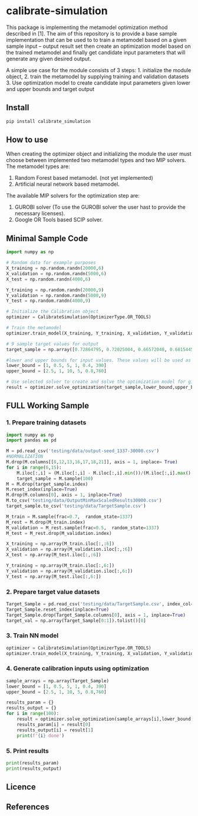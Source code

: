 calibrate-simulation
================

<!-- WARNING: THIS FILE WAS AUTOGENERATED! DO NOT EDIT! -->

This package is implementing the metamodel optimization method described
in \[1\]. The aim of this repository is to provide a base sample
implementation that can be used to to train a metamodel based on a given
sample input – output result set then create an optimization model based
on the trained metamodel and finally get candidate input parameters that
will generate any given desired output.

A simple use case for the module consists of 3 steps: 1. initialize the
module object, 2. train the metamodel by supplying training and
validation datasets 3. Use optimization model to create candidate input
parameters given lower and upper bounds and target output

## Install

``` sh
pip install calibrate_simulation
```

## How to use

When creating the optimizer object and initializing the module the user
must choose between implemented two metamodel types and two MIP solvers.
The metamodel types are:

1.  Random Forest based metamodel. (not yet implemented)
2.  Artificial neural network based metamodel.

The available MIP solvers for the optimization step are:

1.  GUROBI solver (To use the GUROBI solver the user hast to provide the
    necessary licenses).
2.  Google OR Tools based SCIP solver.

## Minimal Sample Code

``` python
import numpy as np

# Random data for example purposes
X_training = np.random.randn(20000,6)
X_validation = np.random.randn(5000,6)
X_test = np.random.randn(4000,6)

Y_training = np.random.randn(20000,9)
Y_validation = np.random.randn(5000,9)
Y_test = np.random.randn(4000,9)

# Initialize the Calibration object 
optimizer = CalibrateSimulation(OptimizerType.OR_TOOLS)

# Train the metamodel 
optimizer.train_model(X_training, Y_training, X_validation, Y_validation)

# 9 sample target values for output
target_sample = np.array([0.72864795, 0.72025004, 0.66572048, 0.68154454, 0.65445883, 0.57947686, 0.60197869, 0.53777778, 0.56603774])

#lower and upper bounds for input values. These values will be used as constraints for the optimization 
lower_bound = [1, 0.5, 5, 1, 0.4, 390]
upper_bound = [2.5, 1, 10, 5, 0.8,760]

# Use selected solver to create and solve the optimization model for given sample target values
result = optimizer.solve_optimization(target_sample,lower_bound,upper_bound)
```

## FULL Working Sample

### 1. Prepare training datasets

``` python
import numpy as np
import pandas as pd

M = pd.read_csv('testing/data/output-seed_1337-30000.csv')
#NORMALIZATION
M.drop(M.columns[[8,12,13,16,17,18,21]], axis = 1, inplace= True)
for i in range(6,15):
    M.iloc[:,i] = (M.iloc[:,i] - M.iloc[:,i].min())/(M.iloc[:,i].max() - M.iloc[:,i].min())
    target_sample = M.sample(100)
M = M.drop(target_sample.index)
M.reset_index(inplace=True)
M.drop(M.columns[0], axis = 1, inplace=True)
M.to_csv('testing/data/OutputMinMaxScaledResults30000.csv')
target_sample.to_csv('testing/data/TargetSample.csv')

M_train = M.sample(frac=0.7,  random_state=1337)
M_rest = M.drop(M_train.index)
M_validation = M_rest.sample(frac=0.5,  random_state=1337)
M_test = M_rest.drop(M_validation.index)

X_training = np.array(M_train.iloc[:,:6])
X_validation = np.array(M_validation.iloc[:,:6])
X_test = np.array(M_test.iloc[:,:6])

Y_training = np.array(M_train.iloc[:,6:])
Y_validation = np.array(M_validation.iloc[:,6:])
Y_test = np.array(M_test.iloc[:,6:])
```

### 2. Prepare target value datasets

``` python
Target_Sample = pd.read_csv('testing/data/TargetSample.csv', index_col=0).iloc[:,[6,7,8,9,10,11,12,13,14]]
Target_Sample.reset_index(inplace=True)
Target_Sample.drop(Target_Sample.columns[0], axis = 1, inplace=True)
target_val = np.array(Target_Sample[0:1]).tolist()[0]
```

### 3. Train NN model

``` python
optimizer = CalibrateSimulation(OptimizerType.OR_TOOLS)
optimizer.train_model(X_training, Y_training, X_validation, Y_validation)
```

### 4. Generate calibration inputs using optimization

``` python
sample_arrays = np.array(Target_Sample)
lower_bound = [1, 0.5, 5, 1, 0.4, 390]
upper_bound = [2.5, 1, 10, 5, 0.8,760]

results_param = {}
results_output = {}
for i in range(100):
    result = optimizer.solve_optimization(sample_arrays[i],lower_bound,upper_bound)
    results_param[i] = result[0]
    results_output[i] = result[1]
    print(f'{i} done')
```

### 5. Print results

``` python
print(results_param)
print(results_output)
```

## Licence

## References

